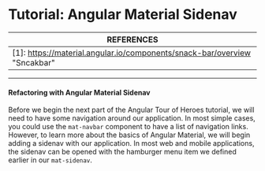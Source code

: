 # Tutorial: Angular Material Sidenav

| REFERENCES                               |
| ---------------------------------------- |
| [1]: https://material.angular.io/components/snack-bar/overview "Sncakbar" |

------

#### Refactoring with Angular Material Sidenav

Before we begin the next part of the Angular Tour of Heroes tutorial, we will need to have some navigation around our application. In most simple cases, you could use the `mat-navbar` component to have a list of navigation links. However, to learn more about the basics of Angular Material, we will begin adding a sidenav with our application. In most web and mobile applications, the sidenav can be opened with the hamburger menu item we defined earlier in our `mat-sidenav`.



